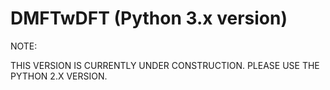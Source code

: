 DMFTwDFT (Python 3.x version)
===========

NOTE:

THIS VERSION IS CURRENTLY UNDER CONSTRUCTION. PLEASE USE THE PYTHON 2.X VERSION. 

